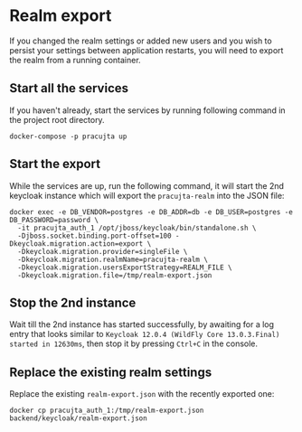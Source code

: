 # Realm export

If you changed the realm settings or added new users and you wish to persist your settings between application restarts, you will need to export the realm from a running container.

## Start all the services

If you haven't already, start the services by running following command in the project root directory.

```
docker-compose -p pracujta up
```

## Start the export

While the services are up, run the following command, it will start the 2nd keycloak instance which will export the `pracujta-realm` into the JSON file:
```
docker exec -e DB_VENDOR=postgres -e DB_ADDR=db -e DB_USER=postgres -e DB_PASSWORD=password \
  -it pracujta_auth_1 /opt/jboss/keycloak/bin/standalone.sh \
  -Djboss.socket.binding.port-offset=100 -Dkeycloak.migration.action=export \
  -Dkeycloak.migration.provider=singleFile \
  -Dkeycloak.migration.realmName=pracujta-realm \
  -Dkeycloak.migration.usersExportStrategy=REALM_FILE \
  -Dkeycloak.migration.file=/tmp/realm-export.json
```
## Stop the 2nd instance

Wait till the 2nd instance has started successfully, by awaiting for a log entry that looks similar to `Keycloak 12.0.4 (WildFly Core 13.0.3.Final) started in 12630ms`, then stop it by pressing `Ctrl+C` in the console.

## Replace the existing realm settings

Replace the existing `realm-export.json` with the recently exported one:
```
docker cp pracujta_auth_1:/tmp/realm-export.json backend/keycloak/realm-export.json
```
